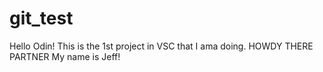 # git_test

Hello Odin!
This is the 1st project in VSC that I ama doing.
HOWDY THERE PARTNER 
My name is Jeff!